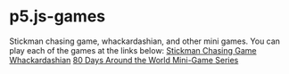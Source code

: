 # p5.js-games
Stickman chasing game, whackardashian, and other mini games.
You can play each of the games at the links below:
<a href="http://i6.cims.nyu.edu/~pvd233/interactive/assignment03.html">Stickman Chasing Game</a>
<a href="http://i6.cims.nyu.edu/~pvd233/interactive/assignment04.html">Whackardashian</a>
<a href="http://i6.cims.nyu.edu/~pvd233/interactive/midtermmidpoint.html">80 Days Around the World Mini-Game Series</a>
